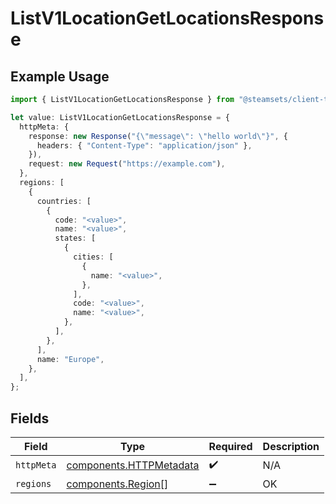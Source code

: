 # ListV1LocationGetLocationsResponse

## Example Usage

```typescript
import { ListV1LocationGetLocationsResponse } from "@steamsets/client-ts/models/operations";

let value: ListV1LocationGetLocationsResponse = {
  httpMeta: {
    response: new Response("{\"message\": \"hello world\"}", {
      headers: { "Content-Type": "application/json" },
    }),
    request: new Request("https://example.com"),
  },
  regions: [
    {
      countries: [
        {
          code: "<value>",
          name: "<value>",
          states: [
            {
              cities: [
                {
                  name: "<value>",
                },
              ],
              code: "<value>",
              name: "<value>",
            },
          ],
        },
      ],
      name: "Europe",
    },
  ],
};
```

## Fields

| Field                                                              | Type                                                               | Required                                                           | Description                                                        |
| ------------------------------------------------------------------ | ------------------------------------------------------------------ | ------------------------------------------------------------------ | ------------------------------------------------------------------ |
| `httpMeta`                                                         | [components.HTTPMetadata](../../models/components/httpmetadata.md) | :heavy_check_mark:                                                 | N/A                                                                |
| `regions`                                                          | [components.Region](../../models/components/region.md)[]           | :heavy_minus_sign:                                                 | OK                                                                 |